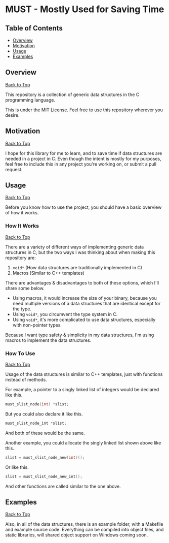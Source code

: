 # MUST - Mostly Used for Saving Time

## Table of Contents
* [Overview](#overview)
* [Motivation](#motivation)
* [Usage](#usage)
* [Examples](#examples)

## Overview
[Back to Top](#)

This repository is a collection of generic data structures in the C programming language.

This is under the MIT License. Feel free to use this repository wherever you desire.

## Motivation
[Back to Top](#)

I hope for this library for me to learn, and to save time if data structures are needed in a project in C.
Even though the intent is mostly for my purposes, feel free to include this in any project you're working on, or submit a pull request.

## Usage
[Back to Top](#)

Before you know how to use the project, you should have a basic overview of how it works.

### How It Works
[Back to Top](#)

There are a variety of different ways of implementing generic data structures in C, but the two ways I was thinking about when making this repository are:
1. ```void*``` (How data structures are traditionally implemented in C)
2. Macros (Similar to C++ templates)

There are advantages & disadvantages to both of these options, which I'll share some below.
* Using macros, it would increase the size of your binary, because you need multiple versions of a data structures that are identical except for the type.
* Using ```void*```, you circumvent the type system in C.
* Using ```void*```, it's more complicated to use data structures, especially with non-pointer types.

Because I want type safety & simplicity in my data structures, I'm using macros to implement the data structures.

### How To Use
[Back to Top](#)

Usage of the data structures is similar to C++ templates, just with functions instead of methods.

For example, a pointer to a singly linked list of integers would be declared like this.
```C
must_slist_node(int) *slist;
```
But you could also declare it like this.
```C
must_slist_node_int *slist;
```
And both of these would be the same.

Another example, you could allocate the singly linked list shown above like this.
```C
slist = must_slist_node_new(int)();
```
Or like this.
```C
slist = must_slist_node_new_int();
```
And other functions are called similar to the one above.

## Examples
[Back to Top](#)

Also, in all of the data structures, there is an example folder, with a Makefile and example source code.
Everything can be compiled into object files, and static libraries, will shared object support on Windows coming soon.
